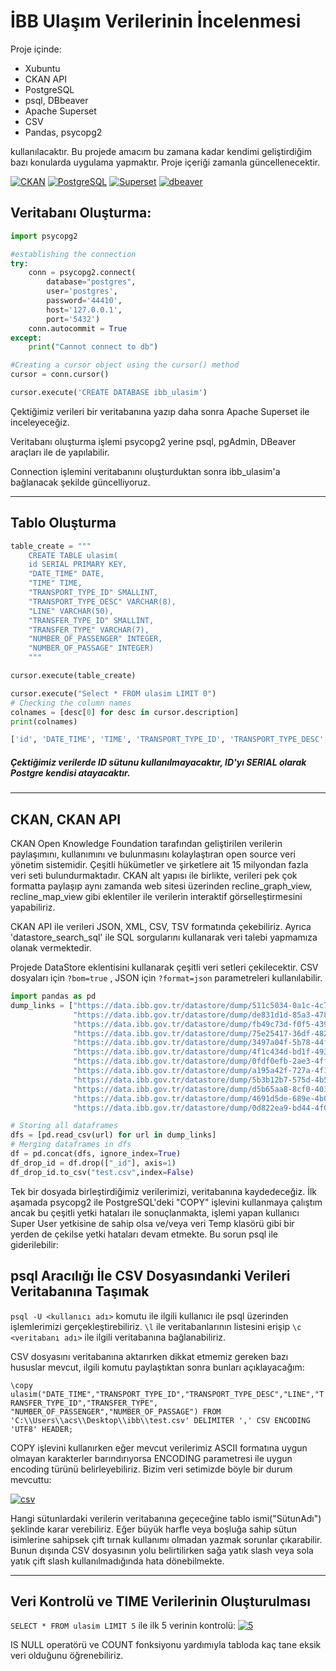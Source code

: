 # İBB Ulaşım Verilerinin İncelenmesi

Proje içinde:
- Xubuntu
- CKAN API
- PostgreSQL
- psql, DBbeaver
- Apache Superset
- CSV
- Pandas, psycopg2

kullanılacaktır. Bu projede amacım bu zamana kadar kendimi geliştirdiğim bazı konularda uygulama yapmaktır. Proje içeriği zamanla güncellenecektir.

[![CKAN](https://i.ibb.co/L9vmRZ9/f0a9090f9c0f3135354ceca1e202e945.png "CKAN")](https://i.ibb.co/L9vmRZ9/f0a9090f9c0f3135354ceca1e202e945.png "CKAN") [![PostgreSQL](https://cdn.iconscout.com/icon/free/png-256/postgresql-11-1175122.png "PostgreSQL")](https://cdn.iconscout.com/icon/free/png-256/postgresql-11-1175122.png "PostgreSQL") [![Superset](https://i.ibb.co/QHzRP7Q/superset-icon-e1612039883795-25.png "Superset")](https://i.ibb.co/QHzRP7Q/superset-icon-e1612039883795-25.png "Superset") [![dbeaver](https://res.cloudinary.com/crunchbase-production/image/upload/c_lpad,h_256,w_256,f_auto,q_auto:eco,dpr_1/ssrytpiyexobjhlo77ew "dbeaver")](https://res.cloudinary.com/crunchbase-production/image/upload/c_lpad,h_256,w_256,f_auto,q_auto:eco,dpr_1/ssrytpiyexobjhlo77ew "dbeaver")

## Veritabanı Oluşturma:
```python
import psycopg2

#establishing the connection
try:
    conn = psycopg2.connect(
        database="postgres",
        user='postgres',
        password='44410',
        host='127.0.0.1',
        port='5432')
    conn.autocommit = True
except:
    print("Cannot connect to db")

#Creating a cursor object using the cursor() method
cursor = conn.cursor()

cursor.execute('CREATE DATABASE ibb_ulasim')
```
Çektiğimiz verileri bir veritabanına yazıp daha sonra Apache Superset ile inceleyeceğiz.

Veritabanı oluşturma işlemi psycopg2 yerine psql, pgAdmin, DBeaver araçları ile de yapılabilir.

Connection işlemini veritabanını oluşturduktan sonra ibb_ulasim'a bağlanacak şekilde güncelliyoruz.

 ----------------------------------
## Tablo Oluşturma

```python
table_create = """
    CREATE TABLE ulasim(
    id SERIAL PRIMARY KEY,
    "DATE_TIME" DATE,
    "TIME" TIME,
    "TRANSPORT_TYPE_ID" SMALLINT,
    "TRANSPORT_TYPE_DESC" VARCHAR(8),
    "LINE" VARCHAR(50),
    "TRANSFER_TYPE_ID" SMALLINT,
    "TRANSFER_TYPE" VARCHAR(7),
    "NUMBER_OF_PASSENGER" INTEGER,
    "NUMBER_OF_PASSAGE" INTEGER)
    """

cursor.execute(table_create)
```

```python
cursor.execute("Select * FROM ulasim LIMIT 0")
# Checking the column names
colnames = [desc[0] for desc in cursor.description]
print(colnames)
```
```python
['id', 'DATE_TIME', 'TIME', 'TRANSPORT_TYPE_ID', 'TRANSPORT_TYPE_DESC', 'LINE', 'TRANSFER_TYPE_ID', 'TRANSFER_TYPE', 'NUMBER_OF_PASSENGER', 'NUMBER_OF_PASSAGE']
```
##### Çektiğimiz verilerde ID sütunu kullanılmayacaktır, ID'yı SERIAL olarak Postgre kendisi atayacaktır. 
--------------------------------------
## CKAN, CKAN API
CKAN Open Knowledge Foundation tarafından geliştirilen verilerin paylaşımını, kullanımını ve bulunmasını kolaylaştıran open source veri yönetim sistemidir. Çeşitli hükümetler ve şirketlere ait 15 milyondan fazla veri seti bulundurmaktadır. CKAN alt yapısı ile birlikte, verileri pek çok formatta paylaşıp aynı zamanda web sitesi üzerinden recline_graph_view, recline_map_view gibi eklentiler ile verilerin interaktif görselleştirmesini yapabiliriz.

CKAN API ile verileri JSON, XML, CSV, TSV formatında çekebiliriz. Ayrıca 'datastore_search_sql' ile SQL sorgularını kullanarak veri talebi yapmamıza olanak vermektedir.

Projede DataStore eklentisini kullanarak çeşitli veri setleri çekilecektir. CSV dosyaları için `?bom=true` , JSON için `?format=json` parametreleri kullanılabilir.

```python
import pandas as pd
dump_links = ["https://data.ibb.gov.tr/datastore/dump/511c5034-0a1c-4c77-9831-157f30e62aee?bom=True",
              "https://data.ibb.gov.tr/datastore/dump/de831d1d-85a3-478e-8167-72223ee7ffaa?bom=True",
              "https://data.ibb.gov.tr/datastore/dump/fb49c73d-f0f5-439c-ad7b-64f3494a2d9f?bom=True",
              "https://data.ibb.gov.tr/datastore/dump/75e25417-36df-4822-8a18-578f0f7a584a?bom=True",
              "https://data.ibb.gov.tr/datastore/dump/3497a04f-5b78-44f3-8bdc-8c30ab19af88?bom=True",
              "https://data.ibb.gov.tr/datastore/dump/4f1c434d-bd1f-4937-b88f-6e2df1a85dc5?bom=True",
              "https://data.ibb.gov.tr/datastore/dump/0fdf0efb-2ae3-4ff5-a106-0c6c7392f6d4?bom=True",
              "https://data.ibb.gov.tr/datastore/dump/a195a42f-727a-4f1e-ad55-471306788c99?bom=True",
              "https://data.ibb.gov.tr/datastore/dump/5b3b12b7-575d-4b55-b497-62e3b544edb0?bom=True",
              "https://data.ibb.gov.tr/datastore/dump/d5b65aa8-8cf0-4034-a827-17e170894b38?bom=True",
              "https://data.ibb.gov.tr/datastore/dump/4691d5de-689e-4b0a-b5e7-5e54f893edfc?bom=True",
              "https://data.ibb.gov.tr/datastore/dump/0d822ea9-bd44-4f09-a2aa-27f1b37e4538?bom=True"]

# Storing all dataframes
dfs = [pd.read_csv(url) for url in dump_links]
# Merging dataframes in dfs
df = pd.concat(dfs, ignore_index=True)
df_drop_id = df.drop(["_id"], axis=1)
df_drop_id.to_csv("test.csv",index=False)
```
Tek bir dosyada birleştirdiğimiz verilerimizi, veritabanına kaydedeceğiz. İlk aşamada psycopg2 ile PostgreSQL'deki "COPY" işlevini kullanmaya çalıştım ancak bu çeşitli yetki hataları ile sonuçlanmakta, işlemi yapan kullanıcı Super User yetkisine de sahip olsa ve/veya veri Temp klasörü gibi bir yerden de çekilse yetki hataları devam etmekte. Bu sorun psql ile giderilebilir:
## psql Aracılığı İle CSV Dosyasındanki Verileri Veritabanına Taşımak
`psql -U <kullanıcı adı>` komutu ile ilgili kullanıcı ile psql üzerinden işlemlerimizi gerçekleştirebiliriz. `\l` ile veritabanlarının listesini erişip `\c <veritabanı adı>` ile ilgili veritabanına bağlanabiliriz.

CSV dosyasını veritabanına aktarırken dikkat etmemiz gereken bazı hususlar mevcut, ilgili komutu paylaştıktan sonra bunları açıklayacağım:

`\copy ulasim("DATE_TIME","TRANSPORT_TYPE_ID","TRANSPORT_TYPE_DESC","LINE","TRANSFER_TYPE_ID","TRANSFER_TYPE", "NUMBER_OF_PASSENGER","NUMBER_OF_PASSAGE") FROM 'C:\\Users\\acs\\Desktop\\ibb\\test.csv' DELIMITER ',' CSV ENCODING 'UTF8' HEADER;`

COPY işlevini kullanırken eğer mevcut verilerimiz ASCII formatına uygun olmayan karakterler barındırıyorsa ENCODING parametresi ile uygun encoding türünü belirleyebiliriz. Bizim veri setimizde böyle bir durum mevcuttu:

[![csv](https://i.ibb.co/DVZXgpg/csv.png "csv")](https://i.ibb.co/DVZXgpg/csv.png "csv")

Hangi sütunlardaki verilerin veritabanına geçeceğine tablo ismi("SütunAdı") şeklinde karar verebiliriz. Eğer büyük harfle veya boşluğa sahip sütun isimlerine sahipsek çift tırnak kullanımı olmadan yazmak sorunlar çıkarabilir. Bunun dışında CSV dosyasının yolu belirtilirken sağa yatık slash veya sola yatık çift slash kullanılmadığında hata dönebilmekte. 

------------------
## Veri Kontrolü ve TIME Verilerinin Oluşturulması
`SELECT * FROM ulasim LIMIT 5` ile ilk 5 verinin kontrolü:
[![5](https://i.ibb.co/0Z0nXT3/l-m-5.png "5")](https://i.ibb.co/0Z0nXT3/l-m-5.png "5")

IS NULL operatörü ve COUNT fonksiyonu yardımıyla tabloda kaç tane eksik veri olduğunu öğrenebiliriz.
